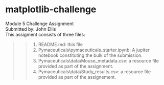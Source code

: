 # matplotlib-challenge
Module 5 Challenge Assignment  
Submitted by: John Ellis  
This assigment consists of three files:  
>>1. README.md: this file  
>>2. Pymaceuticals\pymaceuticals_starter.ipynb: A jupiter notebook constituting the bulk of the submission.  
>>3. Pymaceuticals\data\Mouse_metadata.csv: a resource file provided as part of the assignment.   
>>4. Pymaceuticals\data\Study_results.csv: a resource file provided as part of the assignement.  


